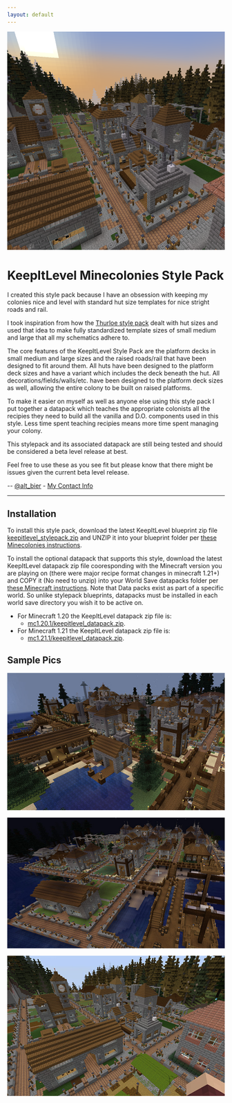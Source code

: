 ```yaml
---
layout: default
---
```


![keepitlevel hero](images/keepitlevel-hero.png)

# KeepItLevel Minecolonies Style Pack

I created this style pack because I have an obsession with keeping my colonies nice and level with standard hut size templates for nice stright roads and rail.

I took inspiration from how the [Thurloe style pack](https://www.planetminecraft.com/project/minecolonies-thurloe-style-pack/) dealt with hut sizes and used that idea to make fully standardized template sizes of small medium and large that all my schematics adhere to.

The core features of the KeepItLevel Style Pack are the platform decks in small medium and large sizes and the raised roads/rail that have been designed to fit around them.  All huts have been designed to the platform deck sizes and have a variant which includes the deck beneath the hut.  All decorations/fields/walls/etc. have been designed to the platform deck sizes as well, allowing the entire colony to be built on raised platforms.

To make it easier on myself as well as anyone else using this style pack I put together a datapack which teaches the appropriate colonists all the recipies they need to build all the vanilla and D.O. components used in this style.  Less time spent teaching recipies means more time spent managing your colony.

This stylepack and its associated datapack are still being tested and should be considered a beta level release at best.

Feel free to use these as you see fit but please know that there might be issues given the current beta level release.

-- [@alt_bier](https://twitter.com/alt_bier)  - [My Contact Info](https://gowen.net/about)

---

## Installation

To install this style pack, download the latest KeepItLevel blueprint zip file [keepitlevel_stylepack.zip](https://github.com/gowenrw/keepitlevel_mc_style/raw/refs/heads/main/blueprints/keepitlevel_stylepack.zip) and UNZIP it into your blueprint folder per [these Minecolonies instructions](https://minecolonies.com/wiki/tutorials/schematics#how-do-i-install-custom-schematics-i-just-downloaded).

To install the optional datapack that supports this style, download the latest KeepItLevel datapack zip file cooresponding with the Minecraft version you are playing on (there were major recipe format changes in minecraft 1.21+) and COPY it (No need to unzip) into your World Save datapacks folder per [these Minecraft instructions](https://minecraft.wiki/w/Tutorial:Installing_a_data_pack).  Note that Data packs exist as part of a specific world.  So unlike stylepack blueprints, datapacks must be installed in each world save directory you wish it to be active on.
* For Minecraft 1.20 the KeepItLevel datapack zip file is:
  * [mc1.20.1/keepitlevel_datapack.zip](https://github.com/gowenrw/keepitlevel_mc_style/raw/refs/heads/main/datapacks/mc1.20.1/keepitlevel_datapack.zip).
* For Minecraft 1.21 the KeepItLevel datapack zip file is:
  * [mc1.21.1/keepitlevel_datapack.zip](https://github.com/gowenrw/keepitlevel_mc_style/raw/refs/heads/main/datapacks/mc1.21.1/keepitlevel_datapack.zip).

## Sample Pics

![keepitlevel sample1](images/keepitlevel_sample1.jpg)

![keepitlevel sample2](images/keepitlevel_sample2.jpg)

![keepitlevel sample3](images/keepitlevel_sample3.jpg)
